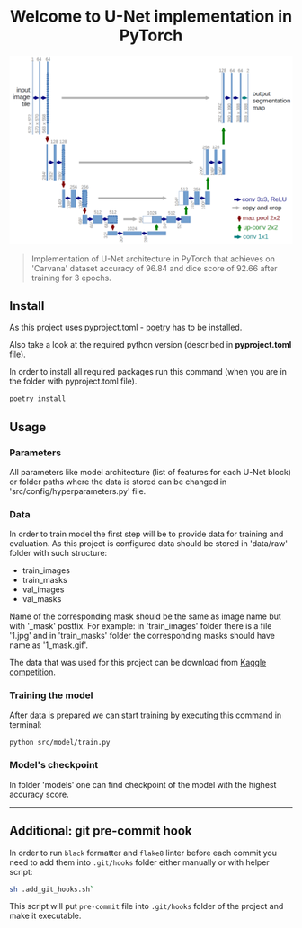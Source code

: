 <h1 align="center">Welcome to U-Net implementation in PyTorch</h1>

<p align=center><img src="references/UNET_architecture.png"></p>

> Implementation of U-Net architecture in PyTorch that achieves on 'Carvana' dataset accuracy of 96.84 and dice score of 92.66 after training for 3 epochs.

## Install

As this project uses pyproject.toml - [poetry](https://python-poetry.org/docs/) has to be installed.

Also take a look at the required python version (described in **pyproject.toml** file).

In order to install all required packages run this command (when you are in the folder with pyproject.toml file).

```sh
poetry install
```

## Usage

### Parameters

All parameters like model architecture (list of features for each U-Net block) or folder paths where the data is stored can be changed in 'src/config/hyperparameters.py' file.

### Data

In order to train model the first step will be to provide data for training and evaluation. As this project is configured data should be stored in 'data/raw' folder with such structure:

- train_images
- train_masks
- val_images
- val_masks

Name of the corresponding mask should be the same as image name but with '_mask' postfix. For example: in 'train_images' folder there is a file '1.jpg' and in 'train_masks' folder the corresponding masks should have name as '1_mask.gif'.

The data that was used for this project can be download from [Kaggle competition](https://www.kaggle.com/competitions/carvana-image-masking-challenge/data).

### Training the model

After data is prepared we can start training by executing this command in terminal:

```sh
python src/model/train.py
```

### Model's checkpoint

In folder 'models' one can find checkpoint of the model with the highest accuracy score.

***

## Additional: git pre-commit hook

In order to run `black` formatter and `flake8` linter before each commit you need to add them into `.git/hooks` folder either manually or with helper script:

```bash
sh .add_git_hooks.sh`
```

This script will put `pre-commit` file into `.git/hooks` folder of the project and make it executable.
